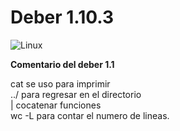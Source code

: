  
# Deber 1.10.3
  ![Linux](https://fbc232d7-a-62cb3a1a-s-sites.googlegroups.com/site/sistemasoperativoshn/familia-unix/descarga%20%282%29.jpg?attachauth=ANoY7co2VSYSuMmeFswBRkyXc_oNDDCe_SMYR7PyGwzXFNjXv3UKs0dr_nHuCrU6jCakAkBOCQriaCLvqVMfg6lFCHR6xYxnW3D1RE4a1NzTOggekOxdNamIzj87cZCJEhaJGxrwPHBYG4hR__6xC-f3ndaHS1UQcnM7GHNacUdLUhp-rIUYJlbzJX_es31F2DBzIleus8PCqdJUUMwG03sIfzWOl88NfRdjgnbpOXTLsFqxXj-s3fGcx9PSYpVe9t1wyMF6f4UT&attredirects=0)

  **Comentario del deber 1.1**

cat se uso para imprimir  
../ para regresar en el directorio  
| cocatenar funciones  
wc -L para contar el numero de lineas.  

